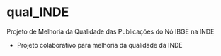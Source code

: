 ﻿# qual_INDE
Projeto de Melhoria da Qualidade das Publicações do Nó IBGE na INDE

* Projeto colaborativo para melhoria da qualidade da INDE
